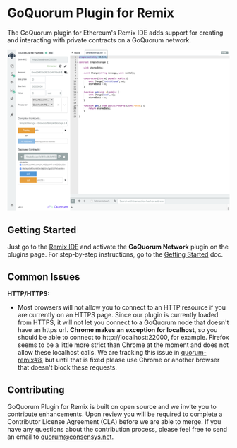 # GoQuorum Plugin for Remix

The GoQuorum plugin for Ethereum's Remix IDE adds support for creating and interacting with private contracts on a GoQuorum network.

![screenshot](images/quorum-remix.png "screenshot")

## Getting Started

Just go to the [Remix IDE](https://remix.ethereum.org) and activate the **GoQuorum Network** plugin on the plugins page. For step-by-step instructions, go to the [Getting Started](../GettingStarted) doc.

## Common Issues

**HTTP/HTTPS:**
- Most browsers will not allow you to connect to an HTTP resource if you are currently on an HTTPS page.
Since our plugin is currently loaded from HTTPS, it will not let you connect to a GoQuorum node that
doesn't have an https url. **Chrome makes an exception for localhost**, so you should be able to connect to http://localhost:22000,
for example. Firefox seems to be a little more strict than Chrome at the moment and does not allow these
localhost calls. We are tracking this issue in [quorum-remix#8](https://github.com/jpmorganchase/quorum-remix/issues/8),
but until that is fixed please use Chrome or another browser that doesn't block these requests. 

## Contributing
GoQuorum Plugin for Remix is built on open source and we invite you to contribute enhancements. Upon
review you will be required to complete a Contributor License Agreement (CLA) before we are able to merge.
If you have any questions about the contribution process, please feel free to send an email to [quorum@consensys.net](mailto:quorum@consensys.net).
